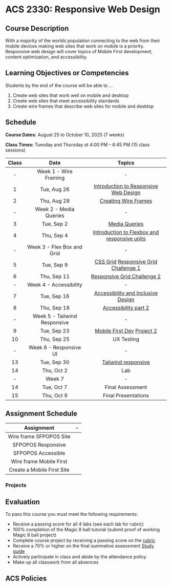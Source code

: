 # ACS 2330: Responsive Web Design

## Course Description

With a majority of the worlds population connecting to the web from their mobile devices making web sites that work on mobile is a priority. Responsive web design will cover topics of Mobile First development, content optimization, and accessibility. 

## Learning Objectives or Competencies

Students by the end of the course will be able to ...

1. Create web sites that work well on mobile and desktop
2. Create web sites that meet accessibility standards
3. Create wire frames that describe web sites for mobile and desktop

## Schedule

**Course Dates:** August 25 to October 10, 2025 (7 weeks)

**Class Times:** Tuesday and Thursday at 4:00 PM – 6:45 PM (15 class sessions)

| Class |     Date    |                 Topics                  |
|:-----:|:-----------:|:---------------------------------------:|
|  -    | Week 1 - Wire Framing |                -              |
|  1    | Tue, Aug 26 | [Introduction to Responsive Web Design] |
|  2    | Thu, Aug 28 | [Creating Wire Frames] |                |
|  -    | Week 2 - Media Queries |               -              | 
|  3    | Tue, Sep  2 | [Media Queries]                         |
|  4    | Thu, Sep  4 | [Introduction to Flexbox and responsive units] |
|  -    | Week 3 - Flex Box and Grid |           -              |
|  5    | Tue, Sep  9 | [CSS Grid] [Responsive Grid Challenge 1] |
|  6    | Thu, Sep 11 | [Responsive Grid Challenge 2] |
|  -    | Week 4 - Accessibility |               -              |
|  7    | Tue, Sep 16 | [Accessibility and Inclusive Design]    |
|  8    | Thu, Sep 18 | [Accessibility part 2]                  |
|  -    | Week 5 - Tailwind Responsive |         -              |
|  9    | Tue, Sep 23 | [Mobile First Dev]  [Project 2]         |
| 10    | Thu, Sep 25 | UX Testing                              |
|  -    | Week 6 - Responsive UI |               -              |
| 13    | Tue, Sep 30 | [Tailwind responsive]                   |
| 14    | Thu, Oct  2 | Lab                                     |
|  -    | Week 7      |                          -              |
| 14    | Tue, Oct  7 | Final Assessment                        |
| 15    | Thu, Oct  9 | Final Presentations                     |

[Introduction to Responsive Web Design]: ./class-1.md
[Creating Wire Frames]: ./class-2.md

[Media Queries]: ./class-3.md
[Introduction to Flexbox and responsive units]: ./class-4.md

[CSS Grid]: ./class-5.md
[Responsive Grid Challenge 1]: https://github.com/Tech-at-DU/Grid-responsive-Challenge
[Responsive Grid Challenge 2]: https://github.com/Tech-at-DU/responsive-web-design-challenge

[Accessibility and Inclusive Design]: ./class-6.md
[Accessibility part 2]: ./class-7.md

[Mobile First Dev]: ./class-8.md
[Tailwind responsive]: ./class-9.md
[Project 2]: ./project-2.md

[Lab]: https://www.uxpin.com/studio/blog/user-interface-elements-every-designer-should-know/

## Assignment Schedule

| Assignment | - |
|:-------:|:------:|
| Wire frame SFPOPOS Site |  |
| SFPOPOS Responsive |  |
| SFPOPOS Accessible |  |
| Wire frame Mobile First |  |
| Create a Mobile First Site |  |

### Projects



## Evaluation

To pass this course you must meet the following requirements:

- Receive a passing score for all 4 labs (see each lab for rubric)
- 100% completion of the Magic 8 ball tutorial (submit proof of working Magic 8 ball project)
- Complete course project by receiving a passing score on the [rubric](https://docs.google.com/document/d/1vEAeNCwbG9OHmLzYCuV2VzmG0aC2VQdDLoypzXdALj4/edit?usp=sharing)
- Receive a 70% or higher on the final summative assessment [Study guide](StudyGuide.md)
- Actively participate in class and abide by the attendance policy
- Make up all classwork from all absences

## ACS Policies


